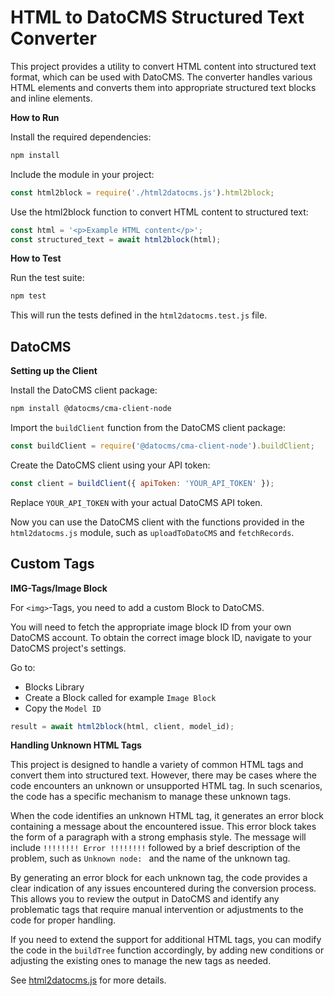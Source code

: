 # HTML to DatoCMS Structured Text Converter

This project provides a utility to convert HTML content into structured text format, which can be used with DatoCMS.
The converter handles various HTML elements and converts them into appropriate structured text blocks and inline elements.

**How to Run**

Install the required dependencies:
```bash
npm install
```

Include the module in your project:
```javascript
const html2block = require('./html2datocms.js').html2block;
```

Use the html2block function to convert HTML content to structured text:
```javascript
const html = '<p>Example HTML content</p>';
const structured_text = await html2block(html);
```

**How to Test**

Run the test suite:
```bash
npm test
```

This will run the tests defined in the `html2datocms.test.js` file.

## DatoCMS

**Setting up the Client**

Install the DatoCMS client package:
```bash
npm install @datocms/cma-client-node
```

Import the `buildClient` function from the DatoCMS client package:
```javascript
const buildClient = require('@datocms/cma-client-node').buildClient;
```

Create the DatoCMS client using your API token:

```javascript
const client = buildClient({ apiToken: 'YOUR_API_TOKEN' });
```

Replace `YOUR_API_TOKEN` with your actual DatoCMS API token.

Now you can use the DatoCMS client with the functions provided in the `html2datocms.js` module, such as `uploadToDatoCMS` and `fetchRecords`.


## Custom Tags

**IMG-Tags/Image Block**

For `<img>`-Tags, you need to add a custom Block to DatoCMS.

You will need to fetch the appropriate image block ID from your own DatoCMS account.
To obtain the correct image block ID, navigate to your DatoCMS project's settings.

Go to:
- Blocks Library
- Create a Block called for example `Image Block`
- Copy the `Model ID`

```javascript
result = await html2block(html, client, model_id);
```

**Handling Unknown HTML Tags**

This project is designed to handle a variety of common HTML tags and convert them into structured text.
However, there may be cases where the code encounters an unknown or unsupported HTML tag.
In such scenarios, the code has a specific mechanism to manage these unknown tags.

When the code identifies an unknown HTML tag, it generates an error block containing a message about the encountered issue.
This error block takes the form of a paragraph with a strong emphasis style.
The message will include `!!!!!!!! Error !!!!!!!!` followed by a brief description of the problem, such as `Unknown node: ` and the name of the unknown tag.

By generating an error block for each unknown tag, the code provides a clear indication of any issues encountered during the conversion process. This allows you to review the output in DatoCMS and identify any problematic tags that require manual intervention or adjustments to the code for proper handling.

If you need to extend the support for additional HTML tags, you can modify the code in the `buildTree` function accordingly, by adding new conditions or adjusting the existing ones to manage the new tags as needed.

See [html2datocms.js](html2datocms.js) for more details.

